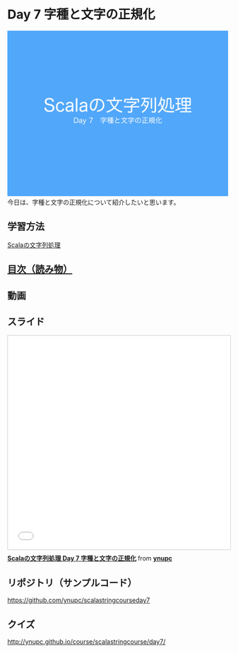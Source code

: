 # Day 7 字種と文字の正規化
<img src="image/string_course.001.jpeg" width="500px"><br>
今日は、字種と文字の正規化について紹介したいと思います。  
<h2>学習方法</h2>
<a href="http://ynupc.github.io/course/scalastringcourse/index.html" target="_blank">Scalaの文字列処理</a>
<h2><a href="SUMMARY.md">目次（読み物）</a></h2>
<h2>動画</h2>
<h2>スライド</h2>
<iframe src="//www.slideshare.net/slideshow/embed_code/key/1RnBkyaPuUHjmJ" width="595" height="485" frameborder="0" marginwidth="0" marginheight="0" scrolling="no" style="border:1px solid #CCC; border-width:1px; margin-bottom:5px; max-width: 100%;" allowfullscreen> </iframe> <div style="margin-bottom:5px"> <strong> <a href="//www.slideshare.net/ynupc/scala-day-7" title="Scalaの文字列処理 Day 7 字種と文字の正規化" target="_blank">Scalaの文字列処理 Day 7 字種と文字の正規化</a> </strong> from <strong><a target="_blank" href="//www.slideshare.net/ynupc">ynupc</a></strong> </div>
<h2>リポジトリ（サンプルコード）</h2>
<a href="https://github.com/ynupc/scalastringcourseday7" target="_blank">https://github.com/ynupc/scalastringcourseday7</a>
<h2>クイズ</h2>
<a href="http://ynupc.github.io/course/scalastringcourse/day7/" target="_blank">http://ynupc.github.io/course/scalastringcourse/day7/</a>
